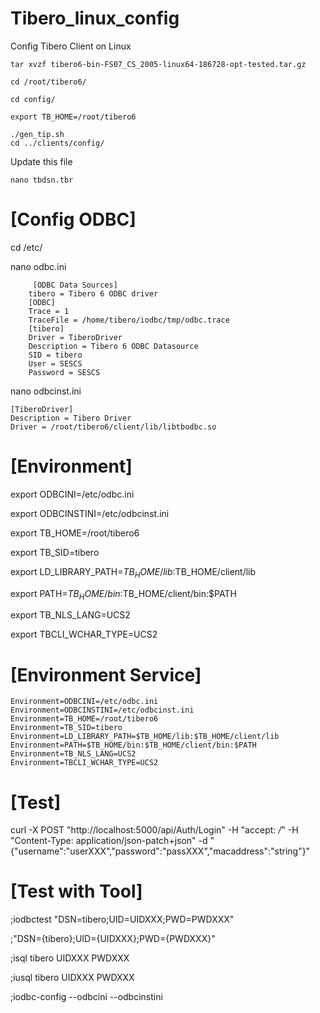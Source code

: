 # Tibero_linux_config
Config Tibero Client on Linux

	tar xvzf tibero6-bin-FS07_CS_2005-linux64-186728-opt-tested.tar.gz 

	cd /root/tibero6/

	cd config/

	export TB_HOME=/root/tibero6

	./gen_tip.sh 
	cd ../clients/config/
Update this file

	nano tbdsn.tbr

# [Config ODBC] 
 cd /etc/
 
 nano odbc.ini
 
		 [ODBC Data Sources]
		tibero = Tibero 6 ODBC driver
		[ODBC]
		Trace = 1
		TraceFile = /home/tibero/iodbc/tmp/odbc.trace
		[tibero]
		Driver = TiberoDriver
		Description = Tibero 6 ODBC Datasource
		SID = tibero
		User = SESCS
		Password = SESCS
    
nano odbcinst.ini 

	[TiberoDriver]
	Description = Tibero Driver
	Driver = /root/tibero6/client/lib/libtbodbc.so

# [Environment]
export ODBCINI=/etc/odbc.ini

export ODBCINSTINI=/etc/odbcinst.ini

export TB_HOME=/root/tibero6

export TB_SID=tibero

export LD_LIBRARY_PATH=$TB_HOME/lib:$TB_HOME/client/lib

export PATH=$TB_HOME/bin:$TB_HOME/client/bin:$PATH

export TB_NLS_LANG=UCS2

export TBCLI_WCHAR_TYPE=UCS2



# [Environment Service]

    Environment=ODBCINI=/etc/odbc.ini
    Environment=ODBCINSTINI=/etc/odbcinst.ini
    Environment=TB_HOME=/root/tibero6
    Environment=TB_SID=tibero
    Environment=LD_LIBRARY_PATH=$TB_HOME/lib:$TB_HOME/client/lib
    Environment=PATH=$TB_HOME/bin:$TB_HOME/client/bin:$PATH
    Environment=TB_NLS_LANG=UCS2
    Environment=TBCLI_WCHAR_TYPE=UCS2

# [Test]
curl -X POST "http://localhost:5000/api/Auth/Login" -H  "accept: */*" -H  "Content-Type: application/json-patch+json" -d "{\"username\":\"userXXX\",\"password\":\"passXXX\",\"macaddress\":\"string\"}"



# [Test with Tool]

;iodbctest "DSN=tibero;UID=UIDXXX;PWD=PWDXXX"

;"DSN={tibero};UID={UIDXXX};PWD={PWDXXX}"

;isql tibero UIDXXX PWDXXX

;iusql tibero UIDXXX PWDXXX

;iodbc-config --odbcini --odbcinstini

